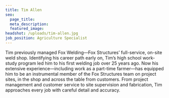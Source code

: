 ```yaml
---
title: Tim Allen
seo:
  page_title:
  meta_description:
  featured_image:
headshot: /uploads/tim-allen.jpg
job_position: Agriculture Specialist
---
```

Tim previously managed Fox Welding—Fox Structures’ full-service, on-site weld shop. Identifying his career path early on, Tim’s high school work-study program led him to his first welding job over 25 years ago. Now his extensive experience—including work as a part-time farmer—has equipped him to be an instrumental member of the Fox Structures team on project sites, in the shop and across the table from customers. From project management and customer service to site supervision and fabrication, Tim approaches every job with careful detail and accuracy.